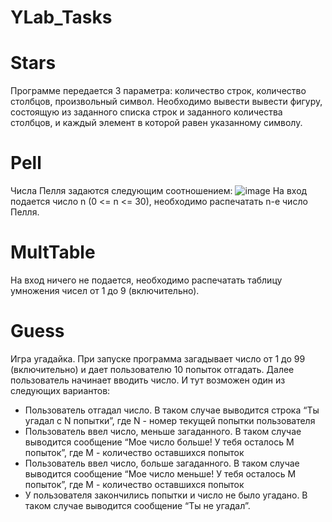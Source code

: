 # YLab_Tasks

# Stars
Программе передается 3 параметра: количество строк, количество столбцов, произвольный символ. Необходимо вывести вывести фигуру, состоящую из заданного списка 
строк и заданного количества столбцов, и каждый элемент в которой равен указанному символу.
  
# Pell
Числа Пелля задаются следующим соотношением:
![image](https://user-images.githubusercontent.com/95939590/223056726-1c27c6b9-45ba-4e28-964f-7f01458a01f4.png)
На вход подается число n (0 <= n <= 30), необходимо распечатать n-e число Пелля.

# MultTable 
На вход ничего не подается, необходимо распечатать таблицу умножения чисел от 1 до 9 (включительно).

# Guess 
Игра угадайка. При запуске программа загадывает число от 1 до 99 (включительно) и дает пользователю 10 попыток отгадать. Далее пользователь начинает вводить число. 
И тут возможен один из следующих вариантов:
- Пользователь отгадал число. В таком случае выводится строка “Ты угадал с N попытки”, где N - номер текущей попытки пользователя
- Пользователь ввел число, меньше загаданного. В таком случае выводится сообщение “Мое число больше! У тебя осталось M попыток”, где M - количество оставшихся попыток
- Пользователь ввел число, больше загаданного. В таком случае выводится сообщение “Мое число меньше! У тебя осталось M попыток”, где M - количество оставшихся попыток
- У пользователя закончились попытки и число не было угадано. В таком случае выводится сообщение “Ты не угадал”.
